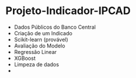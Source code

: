 # Projeto-Indicador-IPCAD
- Dados Públicos do Banco Central
- Criação de um Indicado
- Scikit-learn (provável)
- Avaliação do Modelo
- Regressão Linear
- XGBoost
- Limpeza de dados
- 
